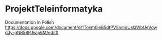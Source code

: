 # ProjektTeleinformatyka
Documentation in Polish
https://docs.google.com/document/d/1Toxm0ieB5dtPV5nmoUsQWbUeVowdJy-gNB58PJwlp6M/edit#
